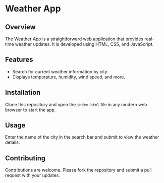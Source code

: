 # Weather App

## Overview
The Weather App is a straightforward web application that provides real-time weather updates. It is developed using HTML, CSS, and JavaScript.

## Features
- Search for current weather information by city.
- Displays temperature, humidity, wind speed, and more.

## Installation
Clone this repository and open the `index.html` file in any modern web browser to start the app.

## Usage
Enter the name of the city in the search bar and submit to view the weather details.

## Contributing
Contributions are welcome. Please fork the repository and submit a pull request with your updates.

